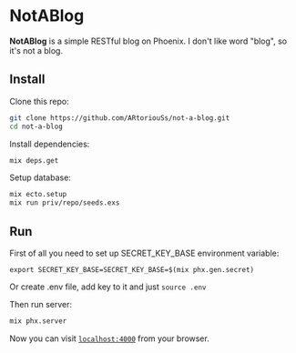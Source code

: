# NotABlog

**NotABlog** is a simple RESTful blog on Phoenix. I don't like word "blog", so it's not a blog.

## Install

Clone this repo:
```bash
git clone https://github.com/ARtoriouSs/not-a-blog.git
cd not-a-blog
```
Install dependencies:
```bash
mix deps.get
```
Setup database:
```bash
mix ecto.setup
mix run priv/repo/seeds.exs
```

## Run

First of all you need to set up SECRET_KEY_BASE environment variable:
```
export SECRET_KEY_BASE=SECRET_KEY_BASE=$(mix phx.gen.secret)
```
Or create .env file, add key to it and just `source .env`

Then run server:
```bash
mix phx.server
```

Now you can visit [`localhost:4000`](http://localhost:4000) from your browser.
